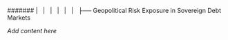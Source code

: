####### |   |   |   |   |   |   ├── Geopolitical Risk Exposure in Sovereign Debt Markets

*Add content here*